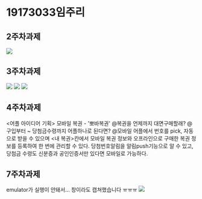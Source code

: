 # 19173033임주리

## 2주차과제
<img width="" height="" src="./png/19173033임주리.png">

## 3주차과제
<img width="" height="" src="./png/19173033임주리_3.png">
<img width="" height="" src="./png/19173033임주리_3-1.png">
<img width="" height="" src="./png/19173033임주리_3-2.png">

##  4주차과제
<어플 아이디어 기획>
모바일 복권 - '뽀바복권'
@복권을 언제까지 대면구매할래?
@구입부터 ~ 당첨금수령까지 어플하나로 된다면?
@모바일 어플에서 번호를 pick, 자동으로 받을 수 있으며 
<내 복권>칸에서 모바일 복권 정보와 오프라인으로 구매한 복권 정보를 등록하여 한 번에 관리할 수 있다.
당첨번호알림을 알림push기능으로 알 수 있고, 당첨금 수령도 신분증과 공인인증서만 있다면 모바일로 가능하다.

## 7주차과제
emulator가 실행이 안돼서... 창이라도 캡쳐했습니다 ㅠㅠㅠ
<img width="" height="" src="./png/19173033임주리7.png">
